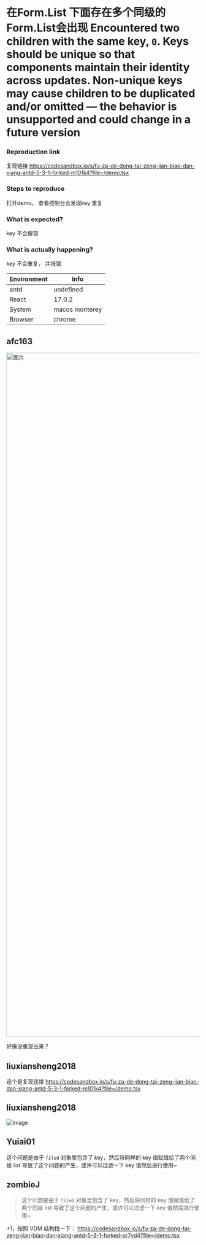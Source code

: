 # 在Form.List 下面存在多个同级的Form.List会出现 Encountered two children with the same key, `0`. Keys should be unique so that components maintain their identity across updates. Non-unique keys may cause children to be duplicated and/or omitted — the behavior is unsupported and could change in a future version

### Reproduction link

复现链接
https://codesandbox.io/s/fu-za-de-dong-tai-zeng-jian-biao-dan-xiang-antd-5-3-1-forked-m101k4?file=/demo.tsx

### Steps to reproduce

打开demo。 查看控制台会发现key 重复

### What is expected?

key 不会报错

### What is actually happening?

key 不会重复， 并报错

| Environment | Info           |
| ----------- | -------------- |
| antd        | undefined      |
| React       | 17.0.2         |
| System      | macos monterey |
| Browser     | chrome         |

<!-- generated by ant-design-issue-helper. DO NOT REMOVE -->

## afc163

  <img width="1784" alt="图片" src="https://user-images.githubusercontent.com/507615/224967174-f1a597da-927b-4e55-9a05-ec81b4a6ff6b.png">

好像没重现出来？

## liuxiansheng2018

这个是复现连接 https://codesandbox.io/s/fu-za-de-dong-tai-zeng-jian-biao-dan-xiang-antd-5-3-1-forked-m101k4?file=/demo.tsx

## liuxiansheng2018

![image](https://user-images.githubusercontent.com/35281468/224973218-773cbd71-ffd1-432e-9083-44ae59e17f9f.png)

## Yuiai01

这个问题是由于 `filed` 对象里包含了 key，然后将同样的 key 值赋值给了两个同级 list 导致了这个问题的产生，或许可以过滤一下 key 值然后进行使用~

## zombieJ

> 这个问题是由于 `filed` 对象里包含了 key，然后将同样的 key 值赋值给了两个同级 list 导致了这个问题的产生，或许可以过滤一下 key 值然后进行使用~

+1，按照 VDM 结构找一下： https://codesandbox.io/s/fu-za-de-dong-tai-zeng-jian-biao-dan-xiang-antd-5-3-1-forked-pr7vd4?file=/demo.tsx
